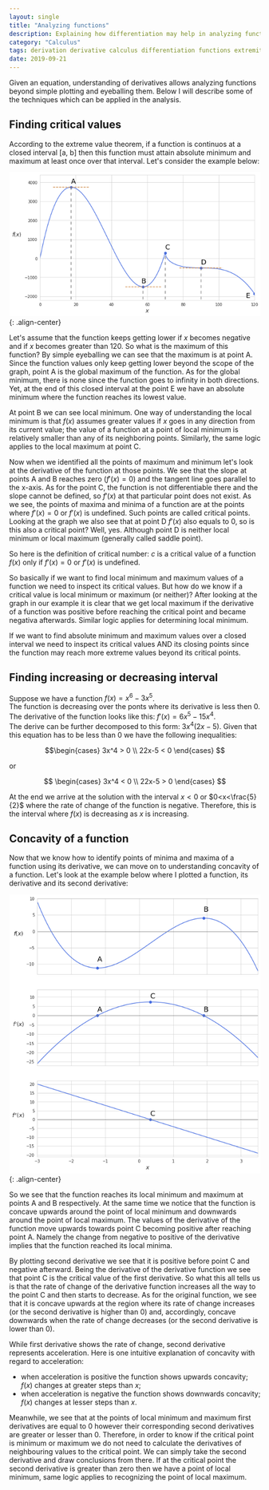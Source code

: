 ```yaml
---
layout: single
title: "Analyzing functions"
description: Explaining how differentiation may help in analyzing functions, understanding their behaviour and finding the extremities  
category: "Calculus"
tags: derivation derivative calculus differentiation functions extremities extreme-points analysis saddle-point minimum maximum second-derivative concavity extreme-value-theorem
date: 2019-09-21
---
```


Given an equation, understanding of derivatives allows analyzing functions beyond simple plotting and eyeballing them. Below I will describe some of the techniques which can be applied in the analysis.

## Finding critical values

According to the extreme value theorem, if a function is continuos at a closed interval \[a, b\] then this function must attain absolute minimum and maximum at least once over that interval. Let's consider the example below:

![](/assets/images/calculus/plot_critical_values.png){: .align-center}

Let's assume that the function keeps getting lower if $x$ becomes negative and if $x$ becomes greater than 120. So what is the maximum of this function? By simple eyeballing we can see that the maximum is at point A. Since the function values only keep getting lower beyond the scope of the graph, point A is the global maximum of the function. As for the global minimum, there is none since the function goes to infinity in both directions. Yet, at the end of this closed interval at the point E we have an absolute minimum where the function reaches its lowest value.

At point B we can see local minimum. One way of understanding the local minimum is that $f(x)$ assumes greater values if $x$ goes in any direction from its current value; the value of a function at a point of local minimum is relatively smaller than any of its neighboring points. Similarly, the same logic applies to the local maximum at point C.

Now when we identified all the points of maximum and minimum let's look at the derivative of the function at those points. We see that the slope at points A and B reaches zero ($f'(x)=0$) and the tangent line goes parallel to the x-axis. As for the point C, the function is not differentiable there and the slope cannot be defined, so $f'(x)$ at that particular point does not exist. As we see, the points of maxima and minima of a function are at the points where $f'(x)=0$ or $f'(x)$ is undefined. Such points are called critical points. Looking at the graph we also see that at point D $f'(x)$ also equals to 0, so is this also a critical point? Well, yes. Although point D is neither local minimum or local maximum (generally called saddle point).

So here is the definition of critical number: $c$ is a critical value of a function $f(x)$ only if $f'(x) = 0$ or $f'(x)$ is undefined.

So basically if we want to find local minimum and maximum values of a function we need to inspect its critical values. But how do we know if a critical value is local minimum or maximum (or neither)? After looking at the graph in our example it is clear that we get local maximum if the derivative of a function was positive before reaching the critical point and became negativa afterwards. Similar logic applies for determining local minimum.

If we want to find absolute minimum and maximum values over a closed interval we need to inspect its critical values AND its closing points since the function may reach more extreme values beyond its critical points.

## Finding increasing or decreasing interval

Suppose we have a function $f(x) = x^6-3x^5$.<br>
The function is decreasing over the ponts where its derivative is less then 0. The derivative of the function looks like this: $f'(x)=6x^5-15x^4$.<br>
The derive can be further decomposed to this form: $3x^4(2x-5)$. Given that this equation has to be less than 0 we have the following inequalities:

$$\begin{cases}
3x^4 > 0 \\
22x-5 < 0
\end{cases}
$$

or

$$
\begin{cases}
3x^4 < 0 \\
22x-5 > 0
\end{cases}
$$

At the end we arrive at the solution with the interval $x<0$ or $0<x<\frac{5}{2}$ where the rate of change of the function is negative. Therefore, this is the interval where $f(x)$ is decreasing as $x$ is increasing.

## Concavity of a function

Now that we know how to identify points of minima and maxima of a function using its derivative, we can move on to understanding concavity of a function. Let's look at the example below where I plotted a function, its derivative and its second derivative:

![](/assets/images/calculus/plot_concavity.png){: .align-center}

So we see that the function reaches its local minimum and maximum at points A and B respectively. At the same time we notice that the function is concave upwards around the point of local minimum and downwards around the point of local maximum. The values of the derivative of the function move upwards towards point C becoming positive after reaching point A. Namely the change from negative to positive of the derivative implies that the function reached its local minima.

By plotting second derivative we see that it is positive before point C and negative afterward. Being the derivative of the derivative function we see that point C is the critical value of the first derivative. So what this all tells us is that the rate of change of the derivative function increases all the way to the point C and then starts to decrease. As for the original function, we see that it is concave upwards at the region where its rate of change increases (or the second derivative is higher than 0) and, accordingly, concave downwards when the rate of change decreases (or the second derivative is lower than 0).

While first derivative shows the rate of change, second derivative represents acceleration. Here is one intuitive explanation of concavity with regard to acceleration:

 * when acceleration is positive the function shows upwards concavity; $f(x)$ changes at greater steps than $x$;
 * when acceleration is negative the function shows downwards concavity; $f(x)$ changes at lesser steps than $x$.
    
Meanwhile, we see that at the points of local minimum and maximum first derivatives are equal to 0 however their corresponding second derivatives are greater or lesser than 0. Therefore, in order to know if the critical point is minimum or maximum we do not need to calculate the derivatives of neighbouring values to the critical point. We can simply take the second derivative and draw conclusions from there. If at the critical point the second derivative is greater than zero then we have a point of local minimum, same logic applies to recognizing the point of local maximum. 
